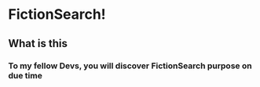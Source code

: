 <h1>FictionSearch!</h1>

<h2>What is this</h2>

<h3>To my fellow Devs, you will discover FictionSearch purpose on due time</h3>
